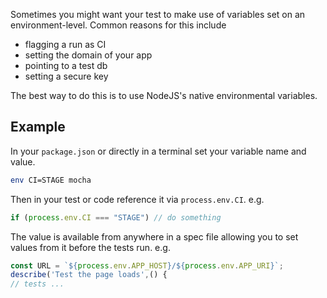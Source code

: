 Sometimes you might want your test to make use of variables set on an environment-level. Common reasons for this include
- flagging a run as CI
- setting the domain of your app
- pointing to a test db
- setting a secure key

The best way to do this is to use NodeJS's native environmental variables.

## Example

In your `package.json` or directly in a terminal set your variable name and value. 
```bash
env CI=STAGE mocha
```

Then in your test or code reference it via `process.env.CI`. e.g.
```javascript 
if (process.env.CI === "STAGE") // do something
```

The value is available from anywhere in a spec file allowing you to set values from it before the tests run. e.g.

```javascript
const URL = `${process.env.APP_HOST}/${process.env.APP_URI}`;
describe('Test the page loads',() { 
// tests ...
```


